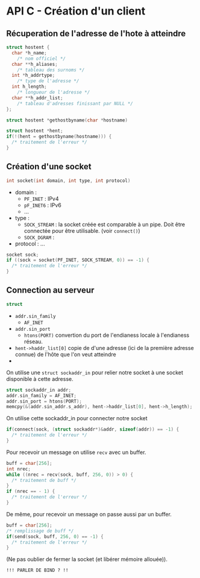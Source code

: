 # API C - Création d'un client

## Récuperation de l'adresse de l'hote à atteindre

```c
struct hostent {
  char *h_name;
    /* nom officiel */
  char **h_aliases;
    /* tableau des surnoms */
  int *h_addrtype;
    /* type de l'adresse */
  int h_length;
    /* longueur de l'adresse */
  char **h_addr_list;
    /* tableau d'adresses finissant par NULL */
};
```

```c
struct hostent *gethostbyname(char *hostname)
```

```c
struct hostent *hent;
if(!(hent = gethostbyname(hostname))) {
  /* traitement de l'erreur */
}
```

## Création d'une socket

```c
int socket(int domain, int type, int protocol)
```

* domain :
  * `PF_INET` : IPv4
  * `pF_INET6` : IPv6
  * ...
* type :
  * `SOCK_STREAM` : la socket créée est comparable à un pipe. Doit être connectée pour être utilisable. (voir `connect()`)
  * `SOCK_DGRAM` : 
* protocol : ...

```c
socket sock;
if ((sock = socket(PF_INET, SOCK_STREAM, 0)) == -1) {
  /* traitement de l'erreur */
}
```

## Connection au serveur

```c
struct
```


* `addr.sin_family`
  * `AF_INET`
* `addr.sin_port`
  * `htons(PORT)` convertion du port de l'endianess locale à l'endianess réseau.
* `hent->haddr_list[0]` copie de d'une adresse (ici de la première adresse connue) de l'hôte que l'on veut atteindre
* 

On utilise une `struct sockaddr_in` pour relier notre socket à une socket disponible à cette adresse.

```c
struct sockaddr_in addr;
addr.sin_family = AF_INET;
addr.sin_port = htons(PORT);
memcpy(&(addr.sin_addr.s_addr), hent->haddr_list[0], hent->h_length);
```

On utilise cette sockaddr_in pour connecter notre socket
```c
if(connect(sock, (struct sockaddr*)&addr, sizeof(addr)) == -1) {
  /* traitement de l'erreur */
}
```

Pour recevoir un message on utilise `recv` avec un buffer.
```c
buff = char[256];
int nrec;
while ((nrec = recv(sock, buff, 256, 0)) > 0) {
  /* traitement de buff */
}
if (nrec == - 1) {
  /* traitement de l'erreur */
}
```

De même, pour recevoir un message on passe aussi par un buffer.
```c
buff = char[256];
/* remplissage de buff */
if(send(sock, buff, 256, 0) == -1) {
  /* traitement de l'erreur */
}
```

(Ne pas oublier de fermer la socket (et libérer mémoire allouée)).

```
!!! PARLER DE BIND ? !!
```
